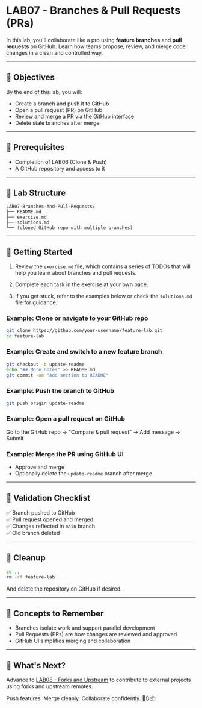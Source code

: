 # LAB07 - Branches & Pull Requests (PRs)

In this lab, you'll collaborate like a pro using **feature branches** and **pull requests** on GitHub. Learn how teams propose, review, and merge code changes in a clean and controlled way.

---

## 🎯 Objectives

By the end of this lab, you will:
- Create a branch and push it to GitHub
- Open a pull request (PR) on GitHub
- Review and merge a PR via the GitHub interface
- Delete stale branches after merge

---

## 🧰 Prerequisites

- Completion of LAB06 (Clone & Push)
- A GitHub repository and access to it

---

## 📁 Lab Structure

```
LAB07-Branches-And-Pull-Requests/
├── README.md
├── exercise.md
├── solutions.md
└── (cloned GitHub repo with multiple branches)
```

---

## 🚀 Getting Started

1. Review the `exercise.md` file, which contains a series of TODOs that will help you learn about branches and pull requests.

2. Complete each task in the exercise at your own pace.

3. If you get stuck, refer to the examples below or check the `solutions.md` file for guidance.

### Example: Clone or navigate to your GitHub repo

```bash
git clone https://github.com/your-username/feature-lab.git
cd feature-lab
```

### Example: Create and switch to a new feature branch

```bash
git checkout -b update-readme
echo "## More notes" >> README.md
git commit -am "Add section to README"
```

### Example: Push the branch to GitHub

```bash
git push origin update-readme
```

### Example: Open a pull request on GitHub
Go to the GitHub repo → "Compare & pull request" → Add message → Submit

### Example: Merge the PR using GitHub UI
- Approve and merge
- Optionally delete the `update-readme` branch after merge

---

## 🧪 Validation Checklist

✅ Branch pushed to GitHub  
✅ Pull request opened and merged  
✅ Changes reflected in `main` branch  
✅ Old branch deleted

---

## 🧹 Cleanup
```bash
cd ..
rm -rf feature-lab
```
And delete the repository on GitHub if desired.

---

## 🧠 Concepts to Remember
- Branches isolate work and support parallel development
- Pull Requests (PRs) are how changes are reviewed and approved
- GitHub UI simplifies merging and collaboration

---

## 💬 What's Next?
Advance to [LAB08 - Forks and Upstream](../LAB08-Forks-And-Upstream/) to contribute to external projects using forks and upstream remotes.

Push features. Merge cleanly. Collaborate confidently. 🌿🔃📦